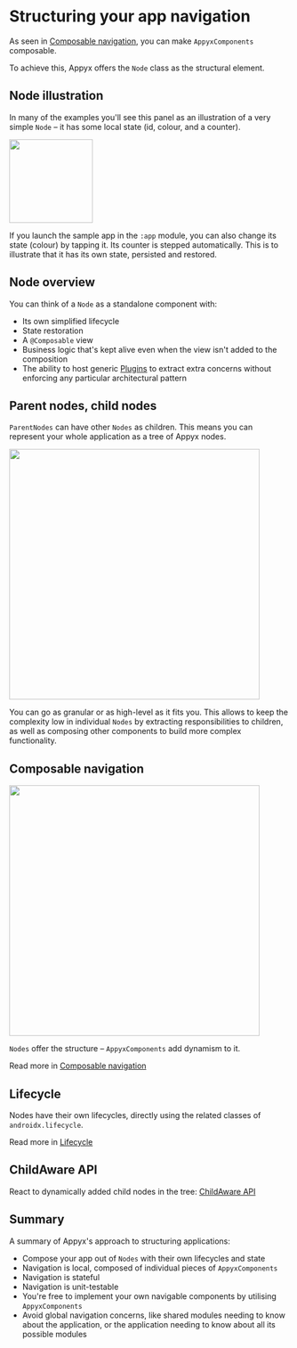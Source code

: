 # Structuring your app navigation

As seen in [Composable navigation](../navigation/composable-navigation.md), you can
make `AppyxComponents` composable.

To achieve this, Appyx offers the `Node` class as the structural element.

## Node illustration

In many of the examples you'll see this panel as an illustration of a very simple `Node` – it has
some local state (id, colour, and a counter).

<img src="https://i.imgur.com/09qR6zl.png" width="150">

If you launch the sample app in the `:app` module, you can also change its state (colour) by tapping
it. Its counter is stepped automatically. This is to illustrate that it has its own state, persisted
and restored.

## Node overview

You can think of a `Node` as a standalone component with:

- Its own simplified lifecycle
- State restoration
- A `@Composable` view
- Business logic that's kept alive even when the view isn't added to the composition
- The ability to host generic [Plugins](../apps/plugins.md) to extract extra concerns without
  enforcing any particular architectural pattern

## Parent nodes, child nodes

`ParentNodes` can have other `Nodes` as children. This means you can represent your whole
application as a tree of Appyx nodes.

<img src="https://i.imgur.com/iwSxuZi.png" width="450">

You can go as granular or as high-level as it fits you. This allows to keep the complexity low in
individual `Nodes` by extracting responsibilities to children, as well as composing other components
to build more complex functionality.

## Composable navigation

<img src="https://i.imgur.com/hKvOs3w.gif" width="450">

`Nodes` offer the structure – `AppyxComponents` add dynamism to it.

Read more in [Composable navigation](../navigation/composable-navigation.md)

## Lifecycle

Nodes have their own lifecycles, directly using the related classes of `androidx.lifecycle`.

Read more in [Lifecycle](../apps/lifecycle.md)

## ChildAware API

React to dynamically added child nodes in the tree: [ChildAware API](childaware.md)

## Summary

A summary of Appyx's approach to structuring applications:

- Compose your app out of `Nodes` with their own lifecycles and state
- Navigation is local, composed of individual pieces of `AppyxComponents`
- Navigation is stateful
- Navigation is unit-testable
- You're free to implement your own navigable components by utilising `AppyxComponents`
- Avoid global navigation concerns, like shared modules needing to know about the application, or
  the application needing to know about all its possible modules
